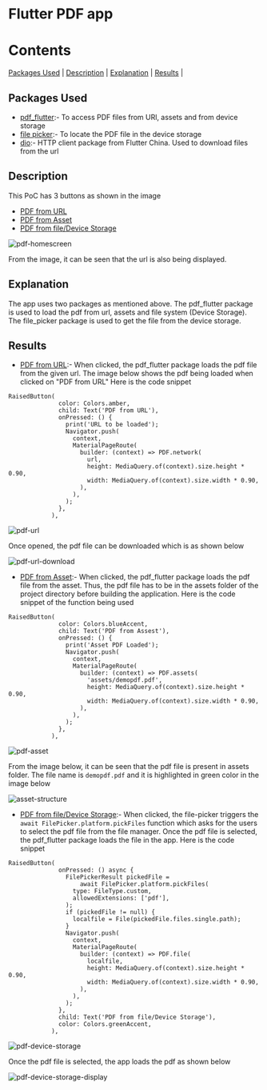 # Flutter PDF app

# Contents
[Packages Used](#packages-used) | [Description](#description) | [Explanation](#explanation) | [Results](#results) |

## Packages Used
* [pdf_flutter](https://pub.dev/packages/pdf_flutter):- To access PDF files from URl, assets and from device storage
* [file picker](https://pub.dev/packages/file_picker):- To locate the PDF file in the device storage
* [dio](https://pub.dev/packages/dio):- HTTP client package from Flutter China. Used to download files from the url

## Description
This PoC has 3 buttons as shown in the image
* [PDF from URL](https://github.com/KK-MS/app_tutorial_flutter/blob/master/lib/29_flutter_pdf.dart)
* [PDF from Asset](https://github.com/KK-MS/app_tutorial_flutter/blob/master/lib/29_flutter_pdf.dart)
* [PDF from file/Device Storage](https://github.com/KK-MS/app_tutorial_flutter/blob/master/lib/29_flutter_pdf.dart)

![pdf-homescreen](https://user-images.githubusercontent.com/56631153/106457926-fc3eb100-648f-11eb-855f-ac4e1676000f.png)

From the image, it can be seen that the url is also being displayed. 

## Explanation
The app uses two packages as mentioned above. The pdf_flutter package is used to load the pdf from url, assets and file system (Device Storage).
The file_picker package is used to get the file from the device storage.

## Results
* [PDF from URL](https://github.com/KK-MS/app_tutorial_flutter/blob/master/lib/29_flutter_pdf.dart):- When clicked, the pdf_flutter package loads the pdf file from the given url. The image below shows the pdf being loaded when clicked on "PDF from URL"
Here is the code snippet
```
RaisedButton(
              color: Colors.amber,
              child: Text('PDF from URL'),
              onPressed: () {
                print('URL to be loaded');
                Navigator.push(
                  context,
                  MaterialPageRoute(
                    builder: (context) => PDF.network(
                      url,
                      height: MediaQuery.of(context).size.height * 0.90,
                      width: MediaQuery.of(context).size.width * 0.90,
                    ),
                  ),
                );
              },
            ),
```       

![pdf-url](https://user-images.githubusercontent.com/56631153/106913321-2ac4c200-6704-11eb-9082-12ee0add4df9.png)

Once opened, the pdf file can be downloaded which is as shown below

![pdf-url-download](https://user-images.githubusercontent.com/56631153/106913384-39ab7480-6704-11eb-8613-925333ccdf4b.png)

* [PDF from Asset](https://github.com/KK-MS/app_tutorial_flutter/blob/master/lib/29_flutter_pdf.dart):-  When clicked, the pdf_flutter package loads the pdf file from the asset. 
Thus, the pdf file has to be in the assets folder of the project directory before building the application. 
Here is the code snippet of the function being used
```
RaisedButton(
              color: Colors.blueAccent,
              child: Text('PDF from Assest'),
              onPressed: () {
                print('Asset PDF Loaded');
                Navigator.push(
                  context,
                  MaterialPageRoute(
                    builder: (context) => PDF.assets(
                      'assets/demopdf.pdf',
                      height: MediaQuery.of(context).size.height * 0.90,
                      width: MediaQuery.of(context).size.width * 0.90,
                    ),
                  ),
                );
              },
            ),
```
![pdf-asset](https://user-images.githubusercontent.com/56631153/106913435-462fcd00-6704-11eb-965d-cf637728b3ac.png)

From the image below, it can be seen that the pdf file is present in assets folder. The file name is ```demopdf.pdf``` and it is highlighted in green color in the image below

![asset-structure](https://user-images.githubusercontent.com/56631153/106458767-23e24900-6491-11eb-808a-66cf30c77ae4.png)

* [PDF from file/Device Storage](https://github.com/KK-MS/app_tutorial_flutter/blob/master/lib/29_flutter_pdf.dart):- When clicked, the file-picker triggers the ```await FilePicker.platform.pickFiles``` function
which asks for the users to select the pdf file from the file manager. Once the pdf file is selected, the pdf_flutter package loads the file in the app.
Here is the code snippet
```
RaisedButton(
              onPressed: () async {
                FilePickerResult pickedFile =
                    await FilePicker.platform.pickFiles(
                  type: FileType.custom,
                  allowedExtensions: ['pdf'],
                );
                if (pickedFile != null) {
                  localfile = File(pickedFile.files.single.path);
                }
                Navigator.push(
                  context,
                  MaterialPageRoute(
                    builder: (context) => PDF.file(
                      localfile,
                      height: MediaQuery.of(context).size.height * 0.90,
                      width: MediaQuery.of(context).size.width * 0.90,
                    ),
                  ),
                );
              },
              child: Text('PDF from file/Device Storage'),
              color: Colors.greenAccent,
            ),
```
![pdf-device-storage](https://user-images.githubusercontent.com/56631153/106459387-111c4400-6492-11eb-8f73-01cf967a5fcc.png)

Once the pdf file is selected, the app loads the pdf as shown below

![pdf-device-storage-display](https://user-images.githubusercontent.com/56631153/106913662-82fbc400-6704-11eb-89a7-2aad29bde9f6.png)
